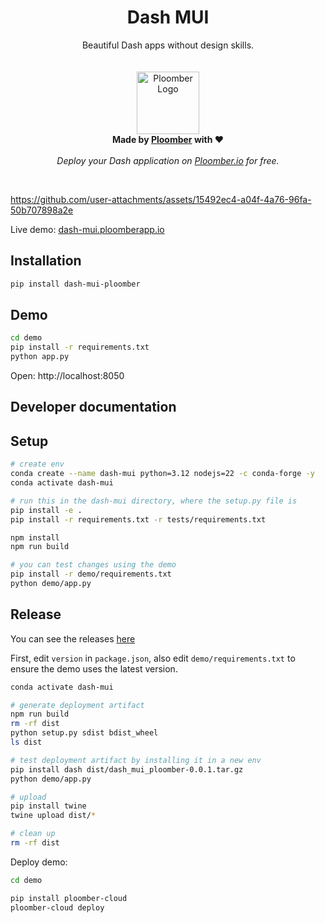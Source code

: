 <p align="center">
    <h1 align="center"><b>Dash MUI</b></h1>
	<p align="center">
		Beautiful Dash apps without design skills.
    <br />
    <br />
    <br />
    <img width="100" height="100" src="https://avatars.githubusercontent.com/u/60114551?s=200&v=4" alt="Ploomber Logo">
    <br />
    <b>  Made by <a href="https://ploomber.io/?utm_source=dash-mui&utm_medium=github">Ploomber</a> with ❤️</b>
    <br />
    <br />
    <i>Deploy your Dash application on <a href="https://platform.ploomber.io/register/?utm_source=dash-mui&utm_medium=github">Ploomber.io</a> for free.</i>
    <br />
  </p>
</p>
<br/>



https://github.com/user-attachments/assets/15492ec4-a04f-4a76-96fa-50b707898a2e


Live demo: [dash-mui.ploomberapp.io](https://dash-mui.ploomberapp.io/)

## Installation

```sh
pip install dash-mui-ploomber
```

## Demo

```sh
cd demo
pip install -r requirements.txt
python app.py
```

Open: http://localhost:8050


## Developer documentation

## Setup

```sh
# create env
conda create --name dash-mui python=3.12 nodejs=22 -c conda-forge -y
conda activate dash-mui

# run this in the dash-mui directory, where the setup.py file is
pip install -e .
pip install -r requirements.txt -r tests/requirements.txt

npm install
npm run build

# you can test changes using the demo
pip install -r demo/requirements.txt
python demo/app.py
```

## Release

You can see the releases [here](https://pypi.org/project/dash-mui-ploomber/#history)

First, edit `version` in `package.json`, also edit `demo/requirements.txt` to ensure the demo uses the latest version.

```sh
conda activate dash-mui

# generate deployment artifact
npm run build
rm -rf dist
python setup.py sdist bdist_wheel
ls dist

# test deployment artifact by installing it in a new env
pip install dash dist/dash_mui_ploomber-0.0.1.tar.gz
python demo/app.py

# upload
pip install twine
twine upload dist/*

# clean up
rm -rf dist
```

Deploy demo:

```sh
cd demo

pip install ploomber-cloud
ploomber-cloud deploy
```
